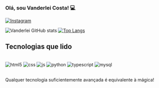 ### Olá, sou Vanderlei Costa! 💻

[![Instagram](https://img.shields.io/badge/Instagram-E4405F?style=for-the-badge&logo=instagram&logoColor=white)](https://instagram.com/costa_derlei)

![Vanderlei GitHub stats](https://github-readme-stats.vercel.app/api?username=VanderleiTCosta&show_icons=true&theme=tokyonight)
[![Top Langs](https://github-readme-stats.vercel.app/api/top-langs/?username=VanderleiTCosta)](https://github.com/anuraghazra/github-readme-stats)

## Tecnologias que lido

<div style="display: inline_block"><br/>
    <img align="center" alt="html5" src="https://img.shields.io/badge/HTML5-E34F26?style=for-the-badge&logo=html5&logoColor=white"/>
    <img align="center" alt="css" src="https://img.shields.io/badge/CSS3-1572B6?style=for-the-badge&logo=css3&logoColor=white"/>
    <img align="center" alt="js" src="https://img.shields.io/badge/JavaScript-F7DF1E?style=for-the-badge&logo=javascript&logoColor=black"/>
    <img align="center" alt="python" src="https://img.shields.io/badge/Python-3776AB?style=for-the-badge&logo=python&logoColor=white"/>
    <img align="center" alt="typescript" src="https://img.shields.io/badge/TypeScript-007ACC?style=for-the-badge&logo=typescript&logoColor=white"/>
    <img align="center" alt="mysql" src="https://img.shields.io/badge/MySQL-00000F?style=for-the-badge&logo=mysql&logoColor=white"/>
</div><br/>

Qualquer tecnologia suficientemente avançada é equivalente à mágica!
